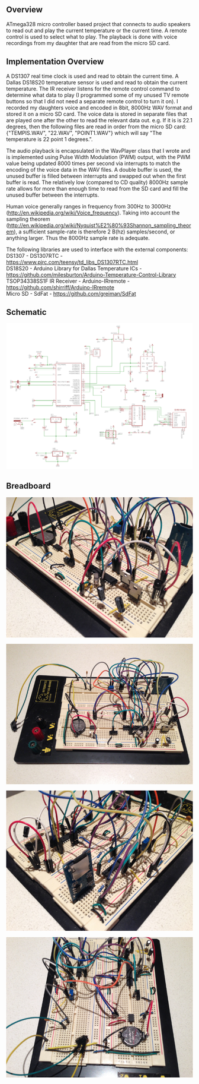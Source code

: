 ## Overview 
ATmega328 micro controller based project that connects to audio speakers to read out and play the current temperature or the current time.  A remote control is used to select what to play. The playback is done with voice recordings from my daughter that are read from the micro SD card.

## Implementation Overview 
A DS1307 real time clock is used and read to obtain the current time. A Dallas DS18S20 temperature sensor is used and read to obtain the current temperature. The IR receiver listens for the remote control command to determine what data to play (I programmed some of my unused TV remote buttons so that I did not need a separate remote control to turn it on).  I recorded my daughters voice and encoded in 8bit, 8000Hz WAV format and stored it on a micro SD card. The voice data is stored in separate files that are played one after the other to read the relevant data out. e.g. If it is is 22.1 degrees, then the following files are read in order from the micro SD card: {"TEMPIS.WAV", "22.WAV", "POINT1.WAV"} which will say "The temperature is 22 point 1 degrees.".

The audio playback is encapsulated in the WavPlayer class that I wrote and is implemented using Pulse Width Modulation (PWM) output, with the PWM value being updated 8000 times per second via interrupts to match the encoding of the voice data in the WAV files. A double buffer is used, the unused buffer is filled between interrupts and swapped out when the first buffer is read. The relatively low (compared to CD quality) 8000Hz sample rate allows for more than enough time to read from the SD card and fill the unused buffer between the interrupts.

Human voice generally ranges in frequency from 300Hz to 3000Hz (http://en.wikipedia.org/wiki/Voice_frequency). Taking into account the  sampling theorem (http://en.wikipedia.org/wiki/Nyquist%E2%80%93Shannon_sampling_theorem), a sufficient sample-rate is therefore 2 B(hz) samples/second, or anything larger. Thus the 8000Hz sample rate is adequate.

The following libraries are used to interface with the external components:  
DS1307 - DS1307RTC - https://www.pjrc.com/teensy/td_libs_DS1307RTC.html  
DS18S20 - Arduino Library for Dallas Temperature ICs - https://github.com/milesburton/Arduino-Temperature-Control-Library  
TSOP34338SS1F IR Receiver - Arduino-IRremote - https://github.com/shirriff/Arduino-IRremote  
Micro SD - SdFat - https://github.com/greiman/SdFat  

## Schematic
![Schematic](https://raw.githubusercontent.com/darkosancanin/g_and_c_speaker/master/images/schematic.png)

## Breadboard
![Front](https://raw.githubusercontent.com/darkosancanin/g_and_c_speaker/master/images/breadboard_front.png)

![Side](https://raw.githubusercontent.com/darkosancanin/g_and_c_speaker/master/images/breadboard_side.png)

![Close Up](https://raw.githubusercontent.com/darkosancanin/g_and_c_speaker/master/images/breadboard_closeup.png)

![Top](https://raw.githubusercontent.com/darkosancanin/g_and_c_speaker/master/images/breadboard_top.png)